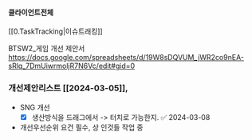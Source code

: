 

#### 클라이언트전체


[[0.TaskTracking|이슈트래킹]] 


BTSW2_게임 개선 제안서
https://docs.google.com/spreadsheets/d/19W8sDQVUM_jWR2co9nEA-sRlq_7DmUiwrmoljR7N6Vc/edit#gid=0



### 개선제안리스트 [[2024-03-05]], 
- SNG 개선
	- [x] 생산방식을 드래그에서 -> 터치로 가능한지. ✅ 2024-03-08
- 개선우선순위 요건 필수, 상 인것들 작업 중